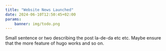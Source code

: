 ```yaml
---
title: "Website News Launched"
date: 2024-06-10T12:50:45+02:00
params:
    banner: img/todo.png
---
```


Small sentence or two describing the post la-de-da etc etc. Maybe ensure
that the more feature of hugo works and so on.
